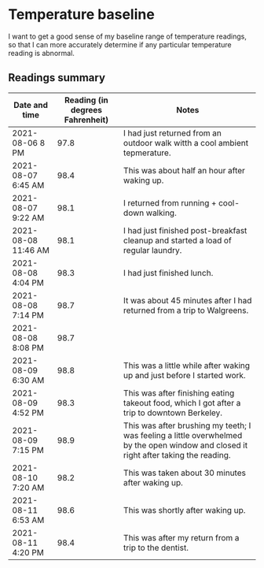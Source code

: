 # Temperature baseline

I want to get a good sense of my baseline range of temperature
readings, so that I can more accurately determine if any particular
temperature reading is abnormal.

## Readings summary

Date and time | Reading (in degrees Fahrenheit) | Notes
-- | -- |--
2021-08-06 8 PM | 97.8 | I had just returned from an outdoor walk witth a cool ambient tepmerature.
2021-08-07 6:45 AM | 98.4 | This was about half an hour after waking up.
2021-08-07 9:22 AM | 98.1 | I returned from running + cool-down walking.
2021-08-08 11:46 AM | 98.1 | I had just finished post-breakfast cleanup and started a load of regular laundry.
2021-08-08 4:04 PM | 98.3 | I had just finished lunch.
2021-08-08 7:14 PM | 98.7 | It was about 45 minutes after I had returned from a trip to Walgreens.
2021-08-08 8:08 PM | 98.7 |
2021-08-09 6:30 AM | 98.8 | This was a little while after waking up and just before I started work.
2021-08-09 4:52 PM | 98.3 | This was after finishing eating takeout food, which I got after a trip to downtown Berkeley.
2021-08-09 7:15 PM | 98.9 | This was after brushing my teeth; I was feeling a little overwhelmed by the open window and closed it right after taking the reading.
2021-08-10 7:20 AM | 98.2 | This was taken about 30 minutes after waking up.
2021-08-11 6:53 AM | 98.6 | This was shortly after waking up.
2021-08-11 4:20 PM | 98.4 | This was after my return from a trip to the dentist.
